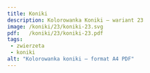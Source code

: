 ```yaml
---
title: Koniki
description: Kolorowanka Koniki – wariant 23
image: /koniki/23/koniki-23.svg
pdf:   /koniki/23/koniki-23.pdf
tags:
 - zwierzeta
 - koniki
alt: "Kolorowanka koniki – format A4 PDF"
---
```

